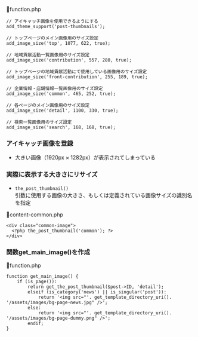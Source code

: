 🔻function.php
```function.php
// アイキャッチ画像を使用できるようにする
add_theme_support('post-thumbnails');

// トップページのメイン画像用のサイズ設定
add_image_size('top', 1077, 622, true);

// 地域貢献活動一覧画像用のサイズ設定
add_image_size('contribution', 557, 280, true);

// トップページの地域貢献活動にて使用している画像用のサイズ設定
add_image_size('front-contribution', 255, 189, true);

// 企業情報・店舗情報一覧画像用のサイズ設定
add_image_size('common', 465, 252, true);

// 各ページのメイン画像用のサイズ設定
add_image_size('detail', 1100, 330, true);

// 検索一覧画像用のサイズ設定
add_image_size('search', 168, 168, true);
```

### アイキャッチ画像を登録

- 大きい画像（1920px × 1282px）が表示されてしまっている

### 実際に表示する大きさにリサイズ

- `the_post_thumbnail()`  
引数に使用する画像の大きさ、もしくは定義されている画像サイズの識別名を指定

🔻content-common.php
```content-common.php
<div class="common-image">
  <?php the_post_thumbnail('common'); ?>
</div>
```

### 関数get_main_image()を作成

🔻function.php
```function.php
function get_main_image() {
    if (is_page()):
        return get_the_post_thumbnail($post->ID, 'detail');
        elseif (is_category('news') || is_singular('post')):
            return '<img src="'. get_template_directory_uri(). '/assets/images/bg-page-news.jpg" />';
        else:
            return '<img src="'. get_template_directory_uri(). '/assets/images/bg-page-dummy.png" />';
        endif;
}
```

